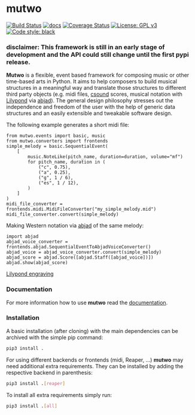 # mutwo

[![Build Status](https://travis-ci.org/mutwo-org/mutwo.svg?branch=main)](https://travis-ci.org/mutwo-org/mutwo)
[![docs](https://readthedocs.org/projects/docs/badge/?version=latest)](https://mutwo.readthedocs.io/en/latest/)
[![Coverage Status](https://coveralls.io/repos/github/mutwo-org/mutwo/badge.svg?branch=main)](https://coveralls.io/github/mutwo-org/mutwo?branch=main)
[![License: GPL v3](https://img.shields.io/badge/License-GPLv3-blue.svg)](https://www.gnu.org/licenses/gpl-3.0)
[![Code style: black](https://img.shields.io/badge/code%20style-black-000000.svg)](https://github.com/psf/black)

### disclaimer: This framework is still in an early stage of development and the API could still change until the first pypi release.

**Mutwo** is a flexible, event based framework for composing music or other time-based arts in Python. It aims to help composers to build musical structures in a meaningful way and translate those structures to different third party objects (e.g. midi files, [csound](https://csound.com/) scores, musical notation with [Lilypond](https://lilypond.org/) via [abjad](https://github.com/Abjad/abjad)). The general design philosophy stresses out the independence and freedom of the user with the help of generic data structures and an easily extensible and tweakable software design.

The following example generates a short midi file:

```python3
from mutwo.events import basic, music
from mutwo.converters import frontends
simple_melody = basic.SequentialEvent(
    [
        music.NoteLike(pitch_name, duration=duration, volume="mf")
        for pitch_name, duration in (
            ("c", 0.75),
            ("a", 0.25),
            ("g", 1 / 6),
            ("es", 1 / 12),
        )
    ]
)
midi_file_converter = frontends.midi.MidiFileConverter("my_simple_melody.mid")
midi_file_converter.convert(simple_melody)
```

Making Western notation via [abjad](https://github.com/Abjad/abjad) of the same melody:

```python3
import abjad
abjad_voice_converter = frontends.abjad.SequentialEventToAbjadVoiceConverter()
abjad_voice = abjad_voice_converter.convert(simple_melody)
abjad_score = abjad.Score([abjad.Staff([abjad_voice])])
abjad.show(abjad_score)
```

[Lilypond engraving](docs/pictures/readme_abjad_example.png)


### Documentation

For more information how to use **mutwo** read the [documentation](https://mutwo.readthedocs.io/en/latest/).


### Installation

A basic installation (after cloning) with the main dependencies can be archived with the simple pip command:

```sh
pip3 install .
```

For using different backends or frontends (midi, Reaper, ...) **mutwo** may need additional extra requirements. They can be installed by adding the respective backend in parenthesis:

```sh
pip3 install .[reaper]
```

To install all extra requirements simply run:

```sh
pip3 install .[all]
```
